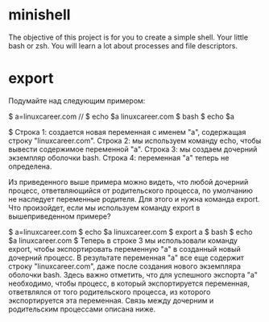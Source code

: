# minishell
 The objective of this project is for you to create a simple shell. Your little bash or zsh. You will learn a lot about processes and file descriptors.
# export
Подумайте над следующим примером:

$ a=linuxcareer.com //
$ echo $a 
linuxcareer.com 
$ bash 
$ echo $a 

$
Строка 1: создается новая переменная с именем "a", содержащая строку "linuxcareer.com". 
Строка 2: мы используем команду echo, чтобы вывести содержимое переменной "a". 
Строка 3: мы создаем дочерний экземпляр оболочки bash. 
Строка 4: переменная "a" теперь не определена. 

Из приведенного выше примера можно видеть, что любой дочерний процесс, ответвляющийся от родительского процесса, по умолчанию не наследует переменные родителя. Для этого и нужна команда export. Что произойдет, если мы используем команду export в вышеприведенном примере?

$ a=linuxcareer.com
$ echo $a
linuxcareer.com
$ export a
$ bash
$ echo $a
linuxcareer.com
$
Теперь в строке 3 мы использовали команду export, чтобы экспортировать переменную "a" в созданный новый дочерний процесс. В результате переменная "a" все еще содержит строку "linuxcareer.com", даже после создания нового экземпляра оболочки bash. Здесь важно отметить, что для успешного экспорта "a" необходимо, чтобы процесс, в который экспортируется переменная, ответвлялся от того родительского процесса, из которого экспортируется эта переменная. Связь между дочерним и родительским процессами описана ниже.
